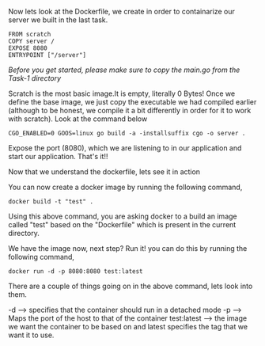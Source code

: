 Now lets look at the Dockerfile, we create in order to containarize our server we built in the last task.

	FROM scratch
	COPY server /
	EXPOSE 8080
	ENTRYPOINT ["/server"]

*Before you get started, please make sure to copy the main.go from the Task-1 directory*

Scratch is the most basic image.It is empty,  literally 0 Bytes! Once we define the base image, we just copy the executable we had compiled earlier (although to be honest, we compile it a bit differently in order for it to work with scratch). Look at the command below

	CGO_ENABLED=0 GOOS=linux go build -a -installsuffix cgo -o server .

Expose the port (8080), which we are listening to in our application and start our application. That's it!!

Now that we understand the dockerfile, lets see it in action

You can now create a docker image by running the following command,
	
	docker build -t "test" .

Using this above command, you are asking docker to a build an image called "test" based on the "Dockerfile" which is present in the current directory.

We have the image now, next step? Run it! you can do this by running the following command,
 
	docker run -d -p 8080:8080 test:latest


There are a couple of things going on in the above command, lets look into them. 

-d --> specifies that the container should run in a detached mode
-p --> Maps the port of the host to that of the container
test:latest --> the image we want the container to be based on and latest specifies the tag that we want it to use. 
